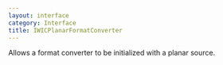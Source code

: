 ```yaml
---
layout: interface
category: Interface
title: IWICPlanarFormatConverter
---
```


Allows a format converter to be initialized with a planar source.
